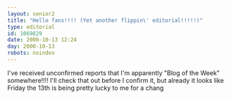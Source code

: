 ```yaml
---
layout: senior2
title: "Hello fans!!!! (Yet another flippin\' editorial!!!!!)"
type: editorial
id: 1069829
date: 2000-10-13 12:24
day: 2000-10-13
robots: noindex
---
```

I've received unconfirmed reports that I'm apparently "Blog of the Week" somewhere!!!! I'll check that out before I confirm it, but already it looks like Friday the 13th is being pretty lucky to me for a chang
